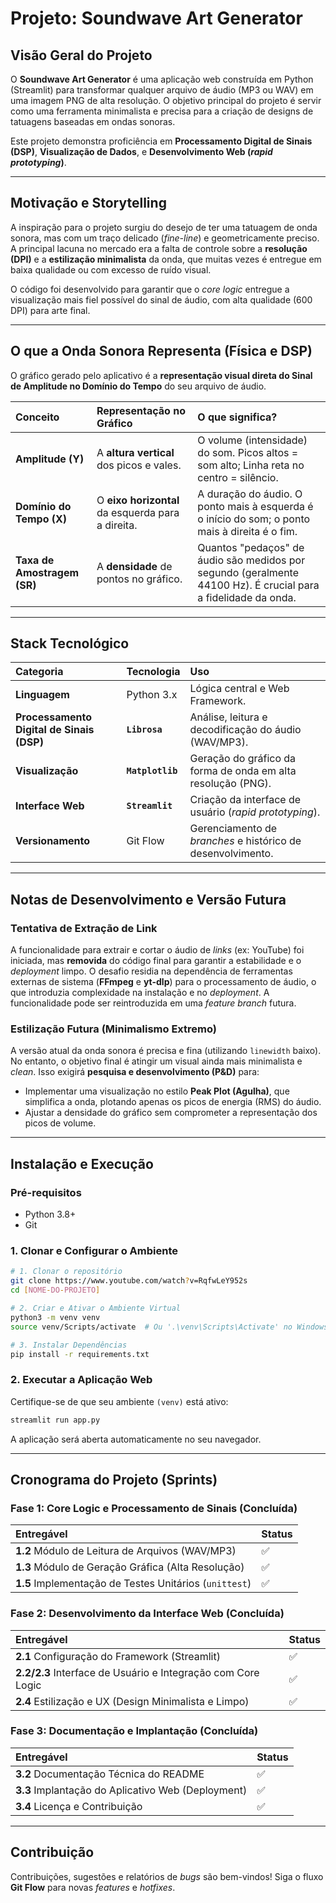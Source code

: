 # Projeto: Soundwave Art Generator

## Visão Geral do Projeto

O **Soundwave Art Generator** é uma aplicação web construída em Python (Streamlit) para transformar qualquer arquivo de áudio (MP3 ou WAV) em uma imagem PNG de alta resolução. O objetivo principal do projeto é servir como uma ferramenta minimalista e precisa para a criação de designs de tatuagens baseadas em ondas sonoras.

Este projeto demonstra proficiência em **Processamento Digital de Sinais (DSP)**, **Visualização de Dados**, e **Desenvolvimento Web (*rapid prototyping*)**.

-----

## Motivação e Storytelling

A inspiração para o projeto surgiu do desejo de ter uma tatuagem de onda sonora, mas com um traço delicado (*fine-line*) e geometricamente preciso. A principal lacuna no mercado era a falta de controle sobre a **resolução (DPI)** e a **estilização minimalista** da onda, que muitas vezes é entregue em baixa qualidade ou com excesso de ruído visual.

O código foi desenvolvido para garantir que o *core logic* entregue a visualização mais fiel possível do sinal de áudio, com alta qualidade (600 DPI) para arte final.

-----

## O que a Onda Sonora Representa (Física e DSP)

O gráfico gerado pelo aplicativo é a **representação visual direta do Sinal de Amplitude no Domínio do Tempo** do seu arquivo de áudio.

| Conceito | Representação no Gráfico | O que significa? |
| :--- | :--- | :--- |
| **Amplitude ($\mathbf{Y}$)** | A **altura vertical** dos picos e vales. | O volume (intensidade) do som. Picos altos = som alto; Linha reta no centro = silêncio. |
| **Domínio do Tempo ($\mathbf{X}$)** | O **eixo horizontal** da esquerda para a direita. | A duração do áudio. O ponto mais à esquerda é o início do som; o ponto mais à direita é o fim. |
| **Taxa de Amostragem ($\mathbf{SR}$)** | A **densidade** de pontos no gráfico. | Quantos "pedaços" de áudio são medidos por segundo (geralmente 44100 Hz). É crucial para a fidelidade da onda. |

-----

## Stack Tecnológico

| Categoria | Tecnologia | Uso |
| :--- | :--- | :--- |
| **Linguagem** | Python 3.x | Lógica central e Web Framework. |
| **Processamento Digital de Sinais (DSP)** | **`Librosa`** | Análise, leitura e decodificação do áudio (WAV/MP3). |
| **Visualização** | **`Matplotlib`** | Geração do gráfico da forma de onda em alta resolução (PNG). |
| **Interface Web** | **`Streamlit`** | Criação da interface de usuário (*rapid prototyping*). |
| **Versionamento** | Git Flow | Gerenciamento de *branches* e histórico de desenvolvimento. |

-----

## Notas de Desenvolvimento e Versão Futura

### Tentativa de Extração de Link

A funcionalidade para extrair e cortar o áudio de *links* (ex: YouTube) foi iniciada, mas **removida** do código final para garantir a estabilidade e o *deployment* limpo. O desafio residia na dependência de ferramentas externas de sistema (**FFmpeg** e **yt-dlp**) para o processamento de áudio, o que introduzia complexidade na instalação e no *deployment*. A funcionalidade pode ser reintroduzida em uma *feature branch* futura.

### Estilização Futura (Minimalismo Extremo)

A versão atual da onda sonora é precisa e fina (utilizando `linewidth` baixo). No entanto, o objetivo final é atingir um visual ainda mais minimalista e *clean*. Isso exigirá **pesquisa e desenvolvimento (P\&D)** para:

  * Implementar uma visualização no estilo **Peak Plot (Agulha)**, que simplifica a onda, plotando apenas os picos de energia (RMS) do áudio.
  * Ajustar a densidade do gráfico sem comprometer a representação dos picos de volume.

-----

## Instalação e Execução

### Pré-requisitos

  * Python 3.8+
  * Git

### 1\. Clonar e Configurar o Ambiente

```bash
# 1. Clonar o repositório
git clone https://www.youtube.com/watch?v=RqfwLeY952s
cd [NOME-DO-PROJETO]

# 2. Criar e Ativar o Ambiente Virtual
python3 -m venv venv
source venv/Scripts/activate  # Ou '.\venv\Scripts\Activate' no Windows Prompt/PowerShell

# 3. Instalar Dependências
pip install -r requirements.txt
```

### 2\. Executar a Aplicação Web

Certifique-se de que seu ambiente `(venv)` está ativo:

```bash
streamlit run app.py
```

A aplicação será aberta automaticamente no seu navegador.

-----

## Cronograma do Projeto (Sprints)

### Fase 1: Core Logic e Processamento de Sinais (Concluída)

| Entregável | Status |
| :--- | :--- |
| **1.2** Módulo de Leitura de Arquivos (WAV/MP3) | ✅ |
| **1.3** Módulo de Geração Gráfica (Alta Resolução) | ✅ |
| **1.5** Implementação de Testes Unitários (`unittest`) | ✅ |

### Fase 2: Desenvolvimento da Interface Web (Concluída)

| Entregável | Status |
| :--- | :--- |
| **2.1** Configuração do Framework (Streamlit) | ✅ |
| **2.2/2.3** Interface de Usuário e Integração com Core Logic | ✅ |
| **2.4** Estilização e UX (Design Minimalista e Limpo) | ✅ |

### Fase 3: Documentação e Implantação (Concluída)

| Entregável | Status |
| :--- | :--- |
| **3.2** Documentação Técnica do README | ✅ |
| **3.3** Implantação do Aplicativo Web (Deployment) | ✅ |
| **3.4** Licença e Contribuição | ✅ |

-----

## Contribuição

Contribuições, sugestões e relatórios de *bugs* são bem-vindos\! Siga o fluxo **Git Flow** para novas *features* e *hotfixes*.
